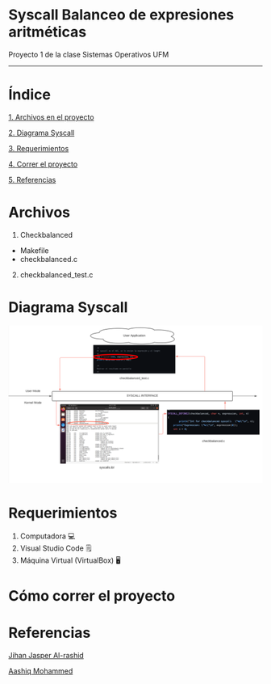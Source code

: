 # Syscall Balanceo de expresiones aritméticas
Proyecto 1 de la clase Sistemas Operativos UFM
***
# Índice
[1. Archivos en el proyecto](#archivos)

[2. Diagrama Syscall](#diagrama-syscall)

[3. Requerimientos](#requerimientos)

[4. Correr el proyecto](#cómo-correr-el-proyecto)

[5. Referencias](#referencias)


# Archivos
1. Checkbalanced
  * Makefile
  * checkbalanced.c
2. checkbalanced_test.c

# Diagrama Syscall
![ScreenShot](https://github.com/Tirsocb/Syscall/blob/main/img/Diagrama.png)


# Requerimientos
1. Computadora :computer:
2. Visual Studio Code :spiral_notepad:
3. Máquina Virtual (VirtualBox) :desktop_computer:

# Cómo correr el proyecto


# Referencias
[Jihan Jasper Al-rashid](https://dev.to/jasper/adding-a-system-call-to-the-linux-kernel-5-8-1-in-ubuntu-20-04-lts-2ga8)

[Aashiq Mohammed](https://github.com/AashiqMohammed/Data-Structures/blob/master/Parentheses%20Balance)

